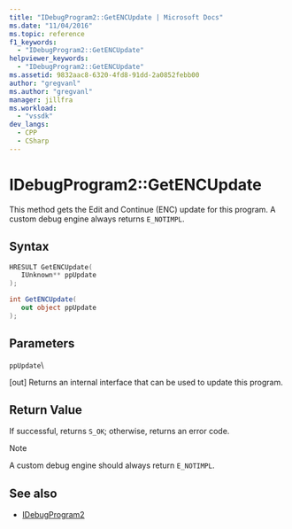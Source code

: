 ```yaml
---
title: "IDebugProgram2::GetENCUpdate | Microsoft Docs"
ms.date: "11/04/2016"
ms.topic: reference
f1_keywords:
  - "IDebugProgram2::GetENCUpdate"
helpviewer_keywords:
  - "IDebugProgram2::GetENCUpdate"
ms.assetid: 9832aac8-6320-4fd8-91dd-2a0852febb00
author: "gregvanl"
ms.author: "gregvanl"
manager: jillfra
ms.workload:
  - "vssdk"
dev_langs:
  - CPP
  - CSharp
---
```

# IDebugProgram2::GetENCUpdate
This method gets the Edit and Continue (ENC) update for this program. A custom debug engine always returns `E_NOTIMPL`.

## Syntax

```cpp
HRESULT GetENCUpdate( 
   IUnknown** ppUpdate
);
```

```csharp
int GetENCUpdate(
   out object ppUpdate
);
```

## Parameters
 `ppUpdate`\

 [out] Returns an internal interface that can be used to update this program.

## Return Value
 If successful, returns `S_OK`; otherwise, returns an error code.

> [!NOTE]
>  A custom debug engine should always return `E_NOTIMPL`.

## See also
- [IDebugProgram2](../../../extensibility/debugger/reference/idebugprogram2.md)